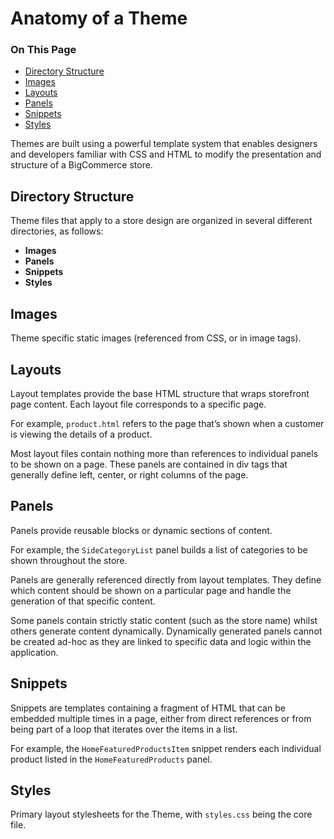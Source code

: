 # Anatomy of a Theme

<div class="otp" id="no-index">

### On This Page
- [Directory Structure](#directory-structure)
- [Images](#images)
- [Layouts](#layouts)
- [Panels](#panels)
- [Snippets](#snippets)
- [Styles](#styles)

</div> 

Themes are built using a powerful template system that enables designers and developers familiar with CSS and HTML to modify the presentation and structure of a BigCommerce store.



<a href='#directory-structure' aria-hidden='true' class='block-anchor'  id='directory-structure'><i aria-hidden='true' class='linkify icon'></i></a>

## Directory Structure

Theme files that apply to a store design are organized in several different directories, as follows:

*   **Images**
*   **Panels**
*   **Snippets**
*   **Styles**




<a href='#blueprint-images' aria-hidden='true' class='block-anchor'  id='blueprint-images'><i aria-hidden='true' class='linkify icon'></i></a>

## Images

Theme specific static images (referenced from CSS, or in image tags).



<a href='#blueprint-layouts' aria-hidden='true' class='block-anchor'  id='blueprint-layouts'><i aria-hidden='true' class='linkify icon'></i></a>

## Layouts

Layout templates provide the base HTML structure that wraps storefront page content. Each layout file corresponds to a specific page.

For example, `product.html` refers to the page that’s shown when a customer is viewing the details of a product.

Most layout files contain nothing more than references to individual panels to be shown on a page. These panels are contained in div tags that generally define left, center, or right columns of the page.



<a href='#blueprint-panels' aria-hidden='true' class='block-anchor'  id='blueprint-panels'><i aria-hidden='true' class='linkify icon'></i></a>

## Panels

Panels provide reusable blocks or dynamic sections of content.

For example, the `SideCategoryList` panel builds a list of categories to be shown throughout the store.

Panels are generally referenced directly from layout templates. They define which content should be shown on a particular page and handle the generation of that specific content.

Some panels contain strictly static content (such as the store name) whilst others generate content dynamically. Dynamically generated panels cannot be created ad-hoc as they are linked to specific data and logic within the application.



<a href='#blueprint-snippets' aria-hidden='true' class='block-anchor'  id='blueprint-snippets'><i aria-hidden='true' class='linkify icon'></i></a>

## Snippets

Snippets are templates containing a fragment of HTML that can be embedded multiple times in a page, either from direct references or from being part of a loop that iterates over the items in a list.

For example, the `HomeFeaturedProductsItem` snippet renders each individual product listed in the `HomeFeaturedProducts` panel.



<a href='#blueprint-styles' aria-hidden='true' class='block-anchor'  id='blueprint-styles'><i aria-hidden='true' class='linkify icon'></i></a>

## Styles

Primary layout stylesheets for the Theme, with `styles.css` being the core file.


